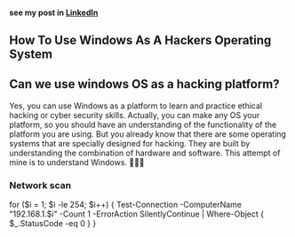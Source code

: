 #### see my post in [LinkedIn](https://www.linkedin.com/posts/anjelo-peiris-522069230_windows-for-hackers-can-we-use-windows-activity-7089074389916258304-gY2i?utm_source=share&utm_medium=member_desktop)
## How To Use Windows As A Hackers Operating System

## Can we use windows OS as a hacking platform?
  Yes, you can use Windows as a platform to learn and practice ethical hacking or cyber security skills. Actually, you can make any OS your platform,     so you should have an understanding of the functionality of the platform you are using. But you already know that there are some operating systems      that are specially designed for hacking. They are built by understanding the combination of hardware and software. This attempt of mine is to           understand Windows. 🥴😏😈

### Network scan
for ($i = 1; $i -le 254; $i++) {
  Test-Connection -ComputerName "192.168.1.$i" -Count 1 -ErrorAction SilentlyContinue | Where-Object { $_.StatusCode -eq 0 }
}
